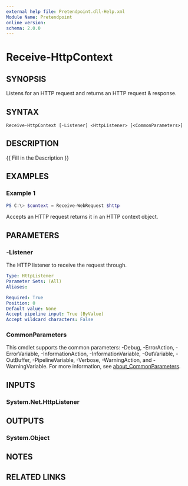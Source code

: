 ```yaml
---
external help file: Pretendpoint.dll-Help.xml
Module Name: Pretendpoint
online version:
schema: 2.0.0
---
```


# Receive-HttpContext

## SYNOPSIS
Listens for an HTTP request and returns an HTTP request & response.

## SYNTAX

```
Receive-HttpContext [-Listener] <HttpListener> [<CommonParameters>]
```

## DESCRIPTION
{{ Fill in the Description }}

## EXAMPLES

### Example 1
```powershell
PS C:\> $context = Receive-WebRequest $http
```

Accepts an HTTP request returns it in an HTTP context object.

## PARAMETERS

### -Listener
The HTTP listener to receive the request through.

```yaml
Type: HttpListener
Parameter Sets: (All)
Aliases:

Required: True
Position: 0
Default value: None
Accept pipeline input: True (ByValue)
Accept wildcard characters: False
```

### CommonParameters
This cmdlet supports the common parameters: -Debug, -ErrorAction, -ErrorVariable, -InformationAction, -InformationVariable, -OutVariable, -OutBuffer, -PipelineVariable, -Verbose, -WarningAction, and -WarningVariable. For more information, see [about_CommonParameters](http://go.microsoft.com/fwlink/?LinkID=113216).

## INPUTS

### System.Net.HttpListener

## OUTPUTS

### System.Object
## NOTES

## RELATED LINKS
